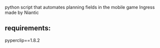 python script that automates planning fields in the mobile game Ingress made by Niantic

## requirements:
pyperclip==1.8.2